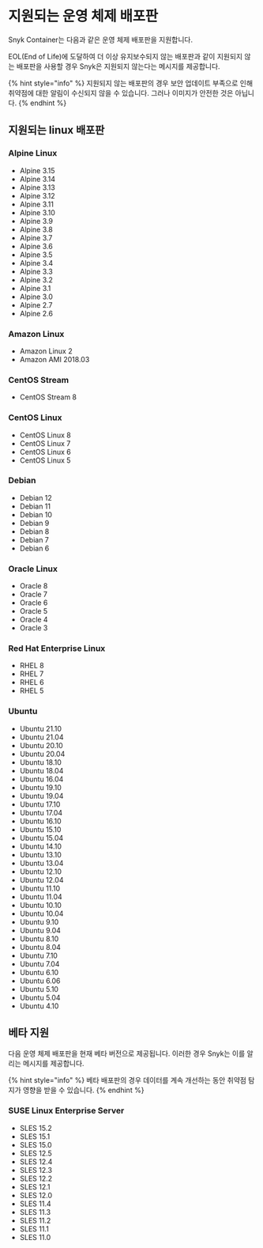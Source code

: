 # 지원되는 운영 체제 배포판

Snyk Container는 다음과 같은 운영 체제 배포판을 지원합니다.

EOL(End of Life)에 도달하여 더 이상 유지보수되지 않는 배포판과 같이 지원되지 않는 배포판을 사용할 경우 Snyk은 지원되지 않는다는 메시지를 제공합니다.

{% hint style="info" %}
지원되지 않는 배포판의 경우 보안 업데이트 부족으로 인해 취약점에 대한 알림이 수신되지 않을 수 있습니다. 그러나 이미지가 안전한 것은 아닙니다.
{% endhint %}

## 지원되는 linux 배포판

### Alpine Linux

* Alpine 3.15
* Alpine 3.14
* Alpine 3.13
* Alpine 3.12
* Alpine 3.11
* Alpine 3.10
* Alpine 3.9
* Alpine 3.8
* Alpine 3.7
* Alpine 3.6
* Alpine 3.5
* Alpine 3.4
* Alpine 3.3
* Alpine 3.2
* Alpine 3.1
* Alpine 3.0
* Alpine 2.7
* Alpine 2.6

### Amazon Linux

* Amazon Linux 2
* Amazon AMI 2018.03

### CentOS Stream

* CentOS Stream 8

### CentOS Linux

* CentOS Linux 8
* CentOS Linux 7
* CentOS Linux 6
* CentOS Linux 5

### Debian

* Debian 12
* Debian 11
* Debian 10
* Debian 9
* Debian 8
* Debian 7
* Debian 6

### Oracle Linux

* Oracle 8
* Oracle 7
* Oracle 6
* Oracle 5
* Oracle 4
* Oracle 3

### Red Hat Enterprise Linux

* RHEL 8
* RHEL 7
* RHEL 6
* RHEL 5

### Ubuntu

* Ubuntu 21.10
* Ubuntu 21.04
* Ubuntu 20.10
* Ubuntu 20.04
* Ubuntu 18.10
* Ubuntu 18.04
* Ubuntu 16.04
* Ubuntu 19.10
* Ubuntu 19.04
* Ubuntu 17.10
* Ubuntu 17.04
* Ubuntu 16.10
* Ubuntu 15.10
* Ubuntu 15.04
* Ubuntu 14.10
* Ubuntu 13.10
* Ubuntu 13.04
* Ubuntu 12.10
* Ubuntu 12.04
* Ubuntu 11.10
* Ubuntu 11.04
* Ubuntu 10.10
* Ubuntu 10.04
* Ubuntu 9.10
* Ubuntu 9.04
* Ubuntu 8.10
* Ubuntu 8.04
* Ubuntu 7.10
* Ubuntu 7.04
* Ubuntu 6.10
* Ubuntu 6.06
* Ubuntu 5.10
* Ubuntu 5.04
* Ubuntu 4.10

## 베타 지원

다음 운영 체제 배포판을 현재 베타 버전으로 제공됩니다. 이러한 경우 Snyk는 이를 알리는 메시지를 제공합니다.

{% hint style="info" %}
베타 배포판의 경우 데이터를 계속 개선하는 동안 취약점 탐지가 영향을 받을 수 있습니다.
{% endhint %}

### SUSE Linux Enterprise Server

* SLES 15.2
* SLES 15.1
* SLES 15.0
* SLES 12.5
* SLES 12.4
* SLES 12.3
* SLES 12.2
* SLES 12.1
* SLES 12.0
* SLES 11.4
* SLES 11.3
* SLES 11.2
* SLES 11.1
* SLES 11.0
